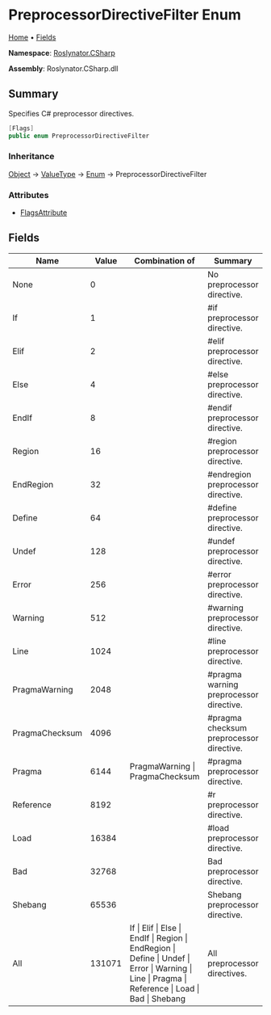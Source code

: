 # PreprocessorDirectiveFilter Enum

[Home](../../../README.md) &#x2022; [Fields](#fields)

**Namespace**: [Roslynator.CSharp](../README.md)

**Assembly**: Roslynator\.CSharp\.dll

## Summary

Specifies C\# preprocessor directives\.

```csharp
[Flags]
public enum PreprocessorDirectiveFilter
```

### Inheritance

[Object](https://docs.microsoft.com/en-us/dotnet/api/system.object) &#x2192; [ValueType](https://docs.microsoft.com/en-us/dotnet/api/system.valuetype) &#x2192; [Enum](https://docs.microsoft.com/en-us/dotnet/api/system.enum) &#x2192; PreprocessorDirectiveFilter

### Attributes

* [FlagsAttribute](https://docs.microsoft.com/en-us/dotnet/api/system.flagsattribute)

## Fields

| Name | Value | Combination of | Summary |
| ---- | ----- | -------------- | ------- |
| None | 0 | | No preprocessor directive\. |
| If | 1 | | \#if preprocessor directive\. |
| Elif | 2 | | \#elif preprocessor directive\. |
| Else | 4 | | \#else preprocessor directive\. |
| EndIf | 8 | | \#endif preprocessor directive\. |
| Region | 16 | | \#region preprocessor directive\. |
| EndRegion | 32 | | \#endregion preprocessor directive\. |
| Define | 64 | | \#define preprocessor directive\. |
| Undef | 128 | | \#undef preprocessor directive\. |
| Error | 256 | | \#error preprocessor directive\. |
| Warning | 512 | | \#warning preprocessor directive\. |
| Line | 1024 | | \#line preprocessor directive\. |
| PragmaWarning | 2048 | | \#pragma warning preprocessor directive\. |
| PragmaChecksum | 4096 | | \#pragma checksum preprocessor directive\. |
| Pragma | 6144 | PragmaWarning \| PragmaChecksum | \#pragma preprocessor directive\. |
| Reference | 8192 | | \#r preprocessor directive\. |
| Load | 16384 | | \#load preprocessor directive\. |
| Bad | 32768 | | Bad preprocessor directive\. |
| Shebang | 65536 | | Shebang preprocessor directive\. |
| All | 131071 | If \| Elif \| Else \| EndIf \| Region \| EndRegion \| Define \| Undef \| Error \| Warning \| Line \| Pragma \| Reference \| Load \| Bad \| Shebang | All preprocessor directives\. |

